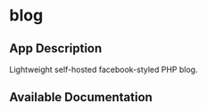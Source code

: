 # blog

## App Description

Lightweight self-hosted facebook-styled PHP blog.

## Available Documentation

